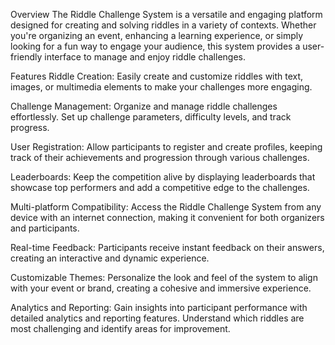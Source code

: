 Overview
The Riddle Challenge System is a versatile and engaging platform designed for creating and solving riddles in a variety of contexts. Whether you're organizing an event, enhancing a learning experience, or simply looking for a fun way to engage your audience, this system provides a user-friendly interface to manage and enjoy riddle challenges.

Features
Riddle Creation: Easily create and customize riddles with text, images, or multimedia elements to make your challenges more engaging.

Challenge Management: Organize and manage riddle challenges effortlessly. Set up challenge parameters, difficulty levels, and track progress.

User Registration: Allow participants to register and create profiles, keeping track of their achievements and progression through various challenges.

Leaderboards: Keep the competition alive by displaying leaderboards that showcase top performers and add a competitive edge to the challenges.

Multi-platform Compatibility: Access the Riddle Challenge System from any device with an internet connection, making it convenient for both organizers and participants.

Real-time Feedback: Participants receive instant feedback on their answers, creating an interactive and dynamic experience.

Customizable Themes: Personalize the look and feel of the system to align with your event or brand, creating a cohesive and immersive experience.

Analytics and Reporting: Gain insights into participant performance with detailed analytics and reporting features. Understand which riddles are most challenging and identify areas for improvement.
